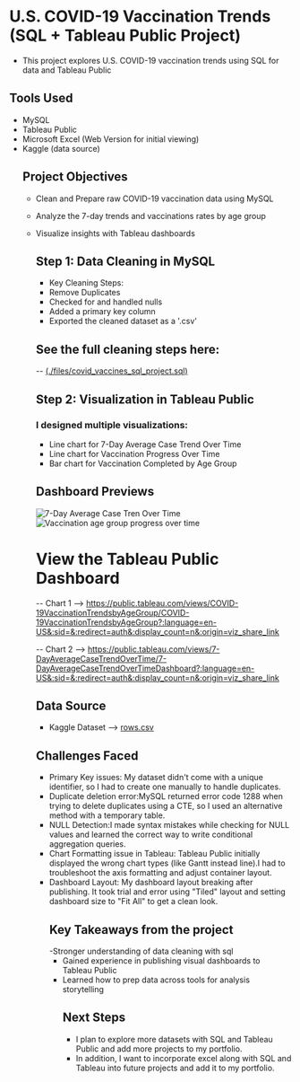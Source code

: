 # U.S. COVID-19 Vaccination Trends (SQL + Tableau Public Project)
- This project explores U.S. COVID-19 vaccination trends using SQL for data and Tableau Public
## Tools Used
- MySQL
- Tableau Public
- Microsoft Excel (Web Version for initial viewing)
- Kaggle (data source)
  ## Project Objectives
  - Clean and Prepare raw COVID-19 vaccination data using MySQL
  - Analyze the 7-day trends and vaccinations rates by age group
  - Visualize insights with Tableau dashboards
    ## Step 1: Data Cleaning in MySQL
    - Key Cleaning Steps:
    - Remove Duplicates
    - Checked for and handled nulls
    - Added a primary key column
    - Exported the cleaned dataset as a '.csv'
    ## See the full cleaning steps here:
    -- [(./files/covid_vaccines_sql_project.sql)](https://github.com/JElie97/us-covid-vaccination-sql-tableau/blob/main/covid%20vaccines%20sql%20project.sql)
    ## Step 2: Visualization in Tableau Public
    ### I designed multiple visualizations:
    - Line chart for 7-Day Average Case Trend Over Time
    - Line chart for Vaccination Progress Over Time
    - Bar chart for Vaccination Completed by Age Group
    ## Dashboard Previews
    ![7-Day Average Case Tren Over Time](https://github.com/user-attachments/assets/6e21dfcb-546a-4ca5-b9a1-a658ee624f4b)
    ![Vaccination age group   progress over time](https://github.com/user-attachments/assets/021deeda-3965-4734-8a6f-dca0c6d209e2)


      # View the Tableau Public Dashboard 
      -- Chart 1 --> https://public.tableau.com/views/COVID-19VaccinationTrendsbyAgeGroup/COVID-19VaccinationTrendsbyAgeGroup?:language=en-US&:sid=&:redirect=auth&:display_count=n&:origin=viz_share_link
      
      -- Chart 2 --> https://public.tableau.com/views/7-DayAverageCaseTrendOverTime/7-DayAverageCaseTrendOverTimeDashboard?:language=en-US&:sid=&:redirect=auth&:display_count=n&:origin=viz_share_link
      
      ## Data Source
      - Kaggle Dataset --> [rows.csv](https://github.com/user-attachments/files/20217226/rows.csv)
      ## Challenges Faced
      - Primary Key issues: My dataset didn't come with a unique identifier, so I had to create one manually to handle duplicates.
      - Duplicate deletion error:MySQL returned error code 1288 when trying to delete duplicates using a CTE, so I used an alternative method with a temporary table.
      - NULL Detection:I made syntax mistakes while checking for NULL values and learned the correct way to write conditional aggregation queries.
      - Chart Formatting issue in Tableau: Tableau Public initially displayed the wrong chart types (like Gantt instead line).I had to troubleshoot the axis formatting and adjust container layout.
      - Dashboard Layout: My dashboard layout breaking after publishing. It took trial and error using "Tiled" layout and setting dashboard size to "Fit All" to get a clean look.
        ## Key Takeaways from the project
        -Stronger understanding of data cleaning with sql
        - Gained experience in publishing visual dashboards to Tableau Public
        - Learned how to prep data across tools for analysis storytelling
          ## Next Steps
          - I plan to explore more datasets with SQL and Tableau Public and add more projects to my portfolio.
          - In addition, I want to incorporate excel along with SQL and Tableau into future projects and add it to my portfolio.
